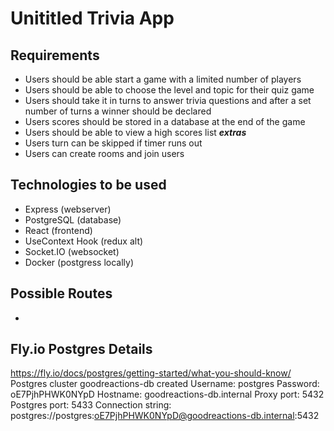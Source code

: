 # Unititled Trivia App

## Requirements
- Users should be able start a game with a limited number of players
- Users should be able to choose the level and topic for their quiz game
- Users should take it in turns to answer trivia questions and after a set number of turns a winner should be declared
- Users scores should be stored in a database at the end of the game
- Users should be able to view a high scores list
***extras***
- Users turn can be skipped if timer runs out
- Users can create rooms and join users

## Technologies to be used
- Express (webserver)
- PostgreSQL (database)
- React (frontend)
- UseContext Hook (redux alt)
- Socket.IO (websocket)
- Docker (postgress locally)

## Possible Routes
- 
## Fly.io Postgres Details
https://fly.io/docs/postgres/getting-started/what-you-should-know/
Postgres cluster goodreactions-db created
  Username:    postgres
  Password:    oE7PjhPHWK0NYpD
  Hostname:    goodreactions-db.internal
  Proxy port:  5432
  Postgres port:  5433
  Connection string: postgres://postgres:oE7PjhPHWK0NYpD@goodreactions-db.internal:5432